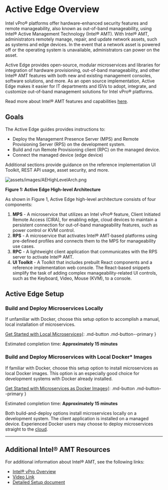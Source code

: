 # Active Edge Overview

Intel vPro® platforms offer hardware-enhanced security features and remote manageability, also known as out-of-band manageability, using Intel® Active Management Technology (Intel&reg; AMT). With Intel&reg; AMT, administrators remotely manage, repair, and update network assets, such as systems and edge devices. In the event that a network asset is powered off or the operating system is unavailable, administrators can power on the asset. 

Active Edge provides open-source, modular microservices and libraries for integration of hardware provisioning, out-of-band manageability, and other Intel&reg; AMT features with both new and existing management consoles, software solutions, and more. As an open source implementation, Active Edge makes it easier for IT departments and ISVs to adopt, integrate, and customize out-of-band management solutions for Intel vPro® platforms.

Read more about Intel&reg; AMT features and capabilities [here](https://software.intel.com/content/www/us/en/develop/topics/iot/hardware/vpro-platform-retail.html).

## Goals

The Active Edge guides provides instructions to:

- Deploy the Management Presence Server (MPS) and Remote Provisioning Server (RPS) on the development system.
- Build and run Remote Provisioning client (RPC) on the managed device.
- Connect the managed device (edge device)

Additional sections provide guidance on the reference implementation UI Toolkit, REST API usage, asset security, and more.

![assets/images/AEHighLevelArch.png](assets/images/AEHighLevelArch.png)

**Figure 1: Active Edge High-level Architecture**

As shown in Figure 1, Active Edge high-level architecture consists of four components:

1. **MPS** - A microservice that utilizes an Intel vPro&reg; feature, Client Initiated Remote Access (CIRA), for enabling edge, cloud devices to maintain a persistent connection for out-of-band manageability features, such as power control or KVM control.
2. **RPS** - A microservice that activates Intel&reg; AMT-based platforms using pre-defined profiles and connects them to the MPS for manageability use cases.
3. **RPC** - A lightweight client application that communicates with the RPS server to activate Intel&reg; AMT.
4. **UI Toolkit** - A Toolkit that includes prebuilt React components and a reference implementation web console. The React-based snippets simplify the task of adding complex manageability-related UI controls, such as the Keyboard, Video, Mouse (KVM), to a console.

## Active Edge Setup

### Build and Deploy Microservices Locally
If unfamiliar with Docker, choose this setup option to accomplish a manual, local installation of microservices. 

[Get Started with Local Microservices](Local/overview.md){: .md-button .md-button--primary }


Estimated completion time: **Approximately 15 minutes**

### Build and Deploy Microservices with Local Docker* Images

If familiar with Docker, choose this setup option to install microservices as local Docker images. This option is an especially good choice for development systems with Docker already installed.

[Get Started with Microservices as Docker Images](Docker/overview.md){: .md-button .md-button--primary }


Estimated completion time: **Approximately 15 minutes**

Both build-and-deploy options install microservices locally on a development system. The client application is installed on a managed device. Experienced Docker users may choose to deploy microservices straight to the [cloud](Docker/dockerCloud.md).
 
-------
## Additional Intel® AMT Resources

For additional information about Intel® AMT, see the following links:

- [Intel® vPro Overview](https://software.intel.com/content/www/us/en/develop/topics/iot/hardware/vpro-platform-retail.html)
- [Video Link](https://www.intel.com/content/www/us/en/support/articles/000026592/technologies.html)
- [Detailed Setup document](https://software.intel.com/en-us/articles/getting-started-with-intel-active-management-technology-amt)

